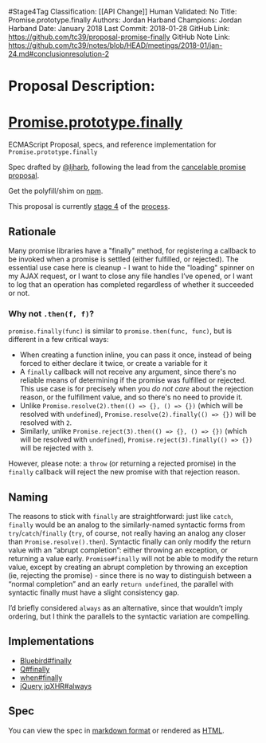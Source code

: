 #Stage4Tag
Classification: [[API Change]]
Human Validated: No
Title: Promise.prototype.finally
Authors: Jordan Harband
Champions: Jordan Harband
Date: January 2018
Last Commit: 2018-01-28
GitHub Link: https://github.com/tc39/proposal-promise-finally
GitHub Note Link: https://github.com/tc39/notes/blob/HEAD/meetings/2018-01/jan-24.md#conclusionresolution-2

# Proposal Description:
# [Promise.prototype.finally](https://www.npmjs.com/package/promise.prototype.finally)
ECMAScript Proposal, specs, and reference implementation for `Promise.prototype.finally`

Spec drafted by [@ljharb](https://github.com/ljharb), following the lead from the [cancelable promise proposal](https://github.com/tc39/proposal-cancelable-promises/blob/e31520fc9a53a8cbeff53b0df413d9e565b27d69/Third%20State.md#promiseprototypefinally-implementation).

Get the polyfill/shim on [npm](https://www.npmjs.com/package/promise.prototype.finally).

This proposal is currently [stage 4](https://github.com/tc39/proposals/blob/master/finished-proposals.md) of the [process](https://tc39.github.io/process-document/).

## Rationale
Many promise libraries have a "finally" method, for registering a callback to be invoked when a promise is settled (either fulfilled, or rejected). The essential use case here is cleanup - I want to hide the "loading" spinner on my AJAX request, or I want to close any file handles I’ve opened, or I want to log that an operation has completed regardless of whether it succeeded or not.

### Why not `.then(f, f)`?
`promise.finally(func)` is similar to `promise.then(func, func)`, but is different in a few critical ways:
 - When creating a function inline, you can pass it once, instead of being forced to either declare it twice, or create a variable for it
 - A `finally` callback will not receive any argument, since there's no reliable means of determining if the promise was fulfilled or rejected. This use case is for precisely when you *do not care* about the rejection reason, or the fulfillment value, and so there's no need to provide it.
 - Unlike `Promise.resolve(2).then(() => {}, () => {})` (which will be resolved with `undefined`), `Promise.resolve(2).finally(() => {})` will be resolved with `2`.
 - Similarly, unlike `Promise.reject(3).then(() => {}, () => {})` (which will be resolved with `undefined`), `Promise.reject(3).finally(() => {})` will be rejected with `3`.

However, please note: a `throw` (or returning a rejected promise) in the `finally` callback will reject the new promise with that rejection reason.

## Naming
The reasons to stick with `finally` are straightforward: just like `catch`, `finally` would be an analog to the similarly-named syntactic forms from `try`/`catch`/`finally` (`try`, of course, not really having an analog any closer than `Promise.resolve().then`). Syntactic finally can only modify the return value with an “abrupt completion”: either throwing an exception, or returning a value early. `Promise#finally` will not be able to modify the return value, except by creating an abrupt completion by throwing an exception (ie, rejecting the promise) - since there is no way to distinguish between a “normal completion” and an early `return undefined`, the parallel with syntactic finally must have a slight consistency gap.

I’d briefly considered `always` as an alternative, since that wouldn’t imply ordering, but I think the parallels to the syntactic variation are compelling.

## Implementations
 - [Bluebird#finally](http://bluebirdjs.com/docs/api/finally.html)
 - [Q#finally](https://github.com/kriskowal/q/wiki/API-Reference#promisefinallycallback)
 - [when#finally](https://github.com/cujojs/when/blob/master/docs/api.md#promisefinally)
 - [jQuery jqXHR#always](http://api.jquery.com/jQuery.ajax/#jqXHR)

## Spec
You can view the spec in [markdown format](spec.md) or rendered as [HTML](https://tc39.github.io/proposal-promise-finally/).
